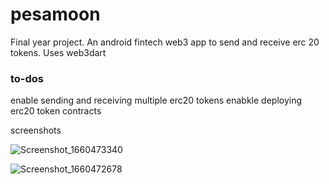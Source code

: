 # pesamoon
Final year project. An android fintech web3 app to send and receive erc 20 tokens. Uses web3dart  

### to-dos
enable sending and receiving multiple erc20 tokens
enabkle deploying erc20 token contracts

screenshots

![Screenshot_1660473340](https://user-images.githubusercontent.com/98053458/184533053-ffa23639-0646-418a-9f26-6dd4602eac5e.png)

![Screenshot_1660472678](https://user-images.githubusercontent.com/98053458/184533057-2107658b-063c-4e96-a19b-38e143dc2bd2.png)
